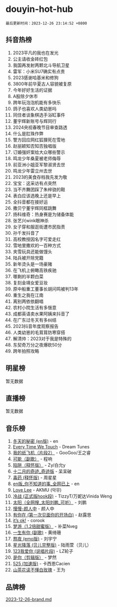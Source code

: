 # douyin-hot-hub

`最后更新时间：2023-12-26 23:14:52 +0800`

## 抖音热榜

1. 2023平凡的我也在发光
1. 公主请收金砖红包
1. 我国再发射两颗北斗导航卫星
1. 雷军：小米SU7确实有点贵
1. 2023感谢哈基米和修狗
1. 3800年前华夏古人容貌被复原
1. 今年好好生活的证据
1. A股除夕休市
1. 跨年玩泡泡机能有多快乐
1. 鸽子也喜欢人类幼崽吗
1. 同住者谈象棋选手浴缸事件
1. 董宇辉新账号与辉同行
1. 2024央视春晚节目审查路透
1. 什么是肛珠作弊
1. 警方回应网红狐狸死在雪地
1. 赵丽颖知否知否独唱版
1. 订婚强奸案给大众哪些警示
1. 鸣龙少年桑夏被老师侮辱
1. 前亚洲小姐亚军黎淑贤去世
1. 鸣龙少年雷立州去世
1. 2023的美食存档我先发为敬
1. 宝宝：这采访有点突然
1. 当不齐舞团踩了朱梓骁的鞋
1. 表白应该选晚上还是早上
1. 全抖音都在接好运
1. 撒贝宁董宇辉同框跳舞
1. 扬科维奇：热身赛是为储备体能
1. 张艺兴wink眼神杀
1. 女子穿和服逛街遭市民指责
1. 孙千发抖音了
1. 高校教授因名字可爱走红
1. 雪地里撒欢的一百种方式
1. 夹雪玩具还能做馒头
1. 陆兵被开除党籍
1. 新年烫头是一场豪赌
1. 在飞机上俯瞰高铁疾驰
1. 哪剩的半颗白菜
1. 复刻金靖女爱豆妆
1. 原中船重工董事长胡问鸣被判13年
1. 重生之我在江南
1. 离别两依依翻唱
1. 农村小院生活有多惬意
1. 成都英语卖水果阿姨来抖音了
1. 在广东过冬天有多纠结
1. 2023抖音年度观察报告
1. 人类幼崽的毛茸茸防寒穿搭
1. 解清帅：2023对于我是特殊的
1. 东契奇万分之夜爆砍50分
1. 跨年拍照攻略

## 明星榜

暂无数据

## 直播榜

暂无数据

## 音乐榜

1. [冬天的秘密 (en版)](https://sf3-cdn-tos.douyinstatic.com/obj/tos-cn-ve-2774/okIuMHDdzyf3FjGK4Lphe1vfHcQaPIHAg0Z4CR) - en
1. [Every Time We Touch](https://sf6-cdn-tos.douyinstatic.com/obj/tos-cn-ve-2774/ogN6lUKQeBBfEVhIOMikG1CcJjugxk1tztZyhP) - Dream Tunes
1. [我的纸飞机（片段2）](https://sf3-cdn-tos.douyinstatic.com/obj/tos-cn-ve-2774/oM2ZrKcg2CD5AeRB2gkeXOFB1IxAGJdZPazYHf) - GooGoo/王之睿
1. [可能（副歌）](https://sf3-cdn-tos.douyinstatic.com/obj/tos-cn-ve-2774/cde1731888894259b333569393c2fb51) - 程响
1. [陷阱（释怀版）](https://sf3-cdn-tos.douyinstatic.com/obj/tos-cn-ve-2774/oE8C21LeZrzKLDFfQYgMzx4GAIHageG5IzayY7) - Zy/白允y
1. [十二月的奇迹_奇迹版](https://sf3-cdn-tos.douyinstatic.com/obj/tos-cn-ve-2774/oMslvA9FBzGMGHnyUuoiiUjtIAXfMz6tzwByW8) - 呆呆破
1. [毒药 (释怀版)](https://sf3-cdn-tos.douyinstatic.com/obj/tos-cn-ve-2774/oYILMEAzspdZBIzy4frJNB8ZHPHWAhiwowd4Ad) - 周星星
1. [en版_你不知道的事_全网已上](https://sf3-cdn-tos.douyinstatic.com/obj/tos-cn-ve-2774/o4QbYLDezHUtFyDKdF9XfmPhIewaqEQAggj6Cb) - en
1. [Love Lee](https://sf6-cdn-tos.douyinstatic.com/obj/tos-cn-ve-2774/o05GbkJGbCBTdDnMtB0fwOYgkeZp23vrWQDQBS) - AKMU (악뮤)
1. [冷战 (正式版hook段)](https://sf6-cdn-tos.douyinstatic.com/obj/tos-cn-ve-2774/oMuEoiBasWApEMVDgNiI8VAByNmwo5J0pyf8Yx) - TizzyT/万妮达Vinida Weng
1. [太阳（全网搜_太阳刘鹏_可听）](https://sf3-cdn-tos.douyinstatic.com/obj/tos-cn-ve-2774/ogWbyIQnlBFImVbeDocRdCIYtBHlbJXgfZMvgz) - 刘鹏
1. [慢慢-颜人中](https://sf6-cdn-tos.douyinstatic.com/obj/tos-cn-ve-2774/ocjHNfBXdBxQNC8ZGAeoLMFTUgtBg8bkExunDC) - 颜人中
1. [有你在 (第一次见面你的开场白)](https://sf3-cdn-tos.douyinstatic.com/obj/tos-cn-ve-2774/oAthrQ3ClJBfI57uBoFEgNDYtNCZ0TSYQQfxQ0) - 赵露思
1. [it’s ok!](https://sf3-cdn-tos.douyinstatic.com/obj/tos-cn-ve-2774/0fc4d0ee28444bd0ab76e8b7c0003f52) - corook
1. [梦游（1.2倍甜蜜版）](https://sf6-cdn-tos.douyinstatic.com/obj/tos-cn-ve-2774/o4gyAUm8hwufoEABmwVIiQtHsFuGzAEEWtNMzo) - 补菜Nveg
1. [一生有你 (副歌)](https://sf6-cdn-tos.douyinstatic.com/obj/tos-cn-ve-2774/o8xzM8HLaQzgMiJ96FKAWCenIuzkFpfClDdmeW) - 黄绮珊
1. [熬夜 (emo版)](https://sf3-cdn-tos.douyinstatic.com/obj/tos-cn-ve-2774/ocQZvZErLThAfNQOtBZ178gQDfCDFBL9iB5lvY) - 刘宇宁
1. [星光降落 (贝儿完整版)](https://sf3-cdn-tos.douyinstatic.com/obj/tos-cn-ve-2774/okwB9hAwyAtsFFkFBzAX1hOOfQuIoMNs0W2Mwr) - 陆雨萱（贝儿）
1. [123我爱你 (说唱片段)](https://sf3-cdn-tos.douyinstatic.com/obj/tos-cn-ve-2774/oYCWFpY0hL9kda0dQKIGDYeKYfQmAse0DgpDjz) - LZ轮子
1. [是你（剪辑版）](https://sf6-cdn-tos.douyinstatic.com/obj/tos-cn-ve-2774/46019dae783c4c969944217fe1cfafc4) - 梦然
1. [525 (加速版)](https://sf3-cdn-tos.douyinstatic.com/obj/tos-cn-ve-2774/oIfKCtqfDyP8Vc9FpAPgWMyezT6LnDT1abRwGg) - 卡西恩Cacien
1. [山茶花读不懂白玫瑰](https://sf6-cdn-tos.douyinstatic.com/obj/tos-cn-ve-2774/osfn8B7DktrRHEPJgPCfDbw7QDQEkwC16BxZg9) - 王为

## 品牌榜

[2023-12-26-brand.md](2023-12-26-brand.md)
